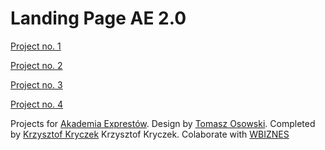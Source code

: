 # Landing Page AE 2.0

[Project no. 1](https://kryczek.github.io/AE20/)

[Project no. 2](https://kryczek.github.io/AE20/index2.html)

[Project no. 3](https://kryczek.github.io/AE20/index3.html)

[Project no. 4](https://kryczek.github.io/AE20/index4.html)

Projects for [Akademia Exprestów](https://akademiaexpertow.pl/). Design by [Tomasz Osowski](https://www.behance.net/3backup). Completed by [Krzysztof Kryczek](https://kryczek.pl) Krzysztof Kryczek. Colaborate with [WBIZNES](https://wojciechbizub.pl)
